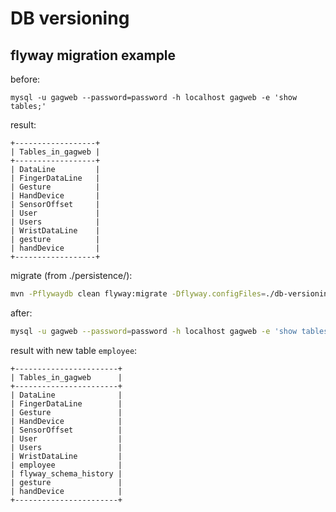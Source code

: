 # DB versioning

## flyway migration example

before:

```
mysql -u gagweb --password=password -h localhost gagweb -e 'show tables;'
```

result:

```
+------------------+
| Tables_in_gagweb |
+------------------+
| DataLine         |
| FingerDataLine   |
| Gesture          |
| HandDevice       |
| SensorOffset     |
| User             |
| Users            |
| WristDataLine    |
| gesture          |
| handDevice       |
+------------------+
```

migrate (from ./persistence/):

```bash
mvn -Pflywaydb clean flyway:migrate -Dflyway.configFiles=./db-versioning/myFlywayConfig.conf -Dflyway.baselineOnMigrate=true
```

after:

```bash
mysql -u gagweb --password=password -h localhost gagweb -e 'show tables;'
```

result with new table ```employee```:

```
+-----------------------+
| Tables_in_gagweb      |
+-----------------------+
| DataLine              |
| FingerDataLine        |
| Gesture               |
| HandDevice            |
| SensorOffset          |
| User                  |
| Users                 |
| WristDataLine         |
| employee              |
| flyway_schema_history |
| gesture               |
| handDevice            |
+-----------------------+
```
